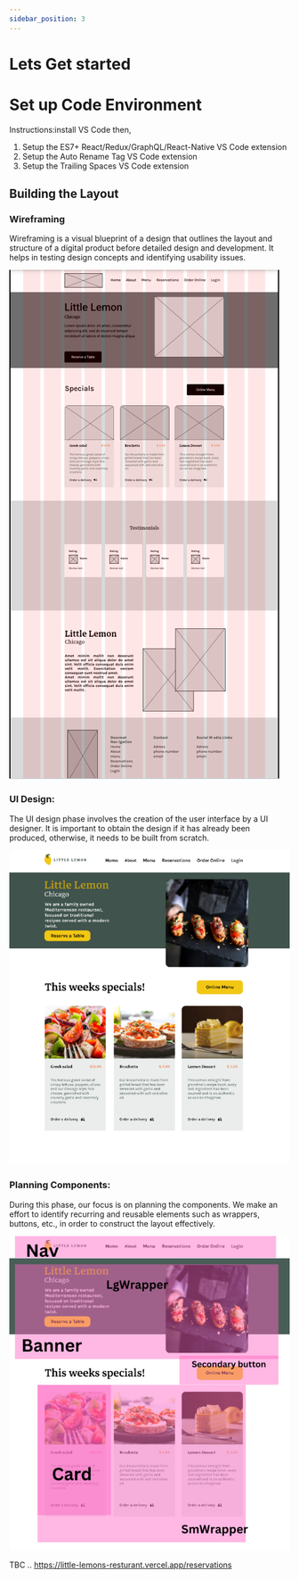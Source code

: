 ```yaml
---
sidebar_position: 3
---
```


# Lets Get started


# Set up Code Environment

Instructions:install VS Code then, 
1. Setup the ES7+ React/Redux/GraphQL/React-Native VS Code extension
2. Setup the Auto Rename Tag VS Code extension
3. Setup the Trailing Spaces VS Code extension

## Building the Layout

### Wireframing
Wireframing is a visual blueprint of a design that outlines the layout and structure of a digital product before detailed design and development. It helps in testing design concepts and identifying usability issues.

![Alt Text](../../src/Assets/wireframe.png)

### UI Design:
The UI design phase involves the creation of the user interface by a UI designer. It is important to obtain the design if it has already been produced, otherwise, it needs to be built from scratch.

![Alt Text](../../src/Assets/Design.png)

### Planning Components:
During this phase, our focus is on planning the components. We make an effort to identify recurring and reusable elements such as wrappers, buttons, etc., in order to construct the layout effectively.

![Alt Text](../../src/Assets/Nav.png)


TBC ..
https://little-lemons-resturant.vercel.app/reservations